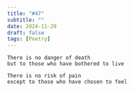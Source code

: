 ```yaml
---
title: "#47"
subtitle: ""
date: 2024-11-29
draft: false
tags: [Poetry]
--- 
```


```text
There is no danger of death
but to those who have bothered to live

There is no risk of pain
except to those who have chosen to feel
```
<!--more-->
